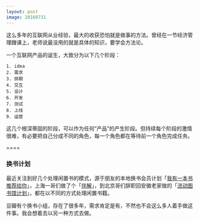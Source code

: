 ```yaml
---
layout: post
image: 20160731
---
```


这么多年的互联网从业经验，最大的收获恐怕就是做事的方法。曾经在一节经济管理蹭课上，老师说最没用的就是具体的知识，要学会方法论。

一个互联网产品的诞生，大致分为以下几个阶段：

```
1. idea
2. 需求
3. 排期
4. 交互
5. 设计
6. 开发
7. 测试
8. 上线
9. 运营
```

这几个根深蒂固的阶段，可以作为任何“产品”的产生阶段。但持续每个阶段的激情很难，有必要把自己分成不同的角色，每一个角色都在等待前一个角色完成任务。

==== 

### 换书计划

最近关注到好几个处理闲置书的模式，源于朋友的本地换书会员计划「[我有一本书推荐给你](http://mp.weixin.qq.com/s?__biz=MzIxNTAyMTczMg==&mid=2654086602&idx=1&sn=a0e059fccf1f5a5d039c3c8bffd2924c&scene=1&srcid=0731I9bcEN5kthrmHPC83bgp&from=singlemessage&isappinstalled=0#wechat_redirect)」，上海一哥们做了个「[伴解](http://mp.weixin.qq.com/s?__biz=MzAwNTc4Mjc2MQ==&mid=2649720589&idx=1&sn=4dc8ec3ad71530e27d8a3e46329c3046&scene=4#wechat_redirect)」，到北京哥们辞职回安徽老家做的「[流动图书馆计划](http://mp.weixin.qq.com/s?__biz=MzIwMzUwODM0NQ==&mid=2247483652&idx=1&sn=7639afe315a35d336f4d81b9e0d4027a&scene=2&srcid=0727W3ANOx3GfvFckeVE89sV&from=timeline&isappinstalled=0#wechat_redirect)」，都在以不同的方式处理闲置书籍。

豆瓣有个换书小组，存在了很多年，需求肯定是有，不然也不会这么多人着手做这件事。我会想着去以另一种方式去做。